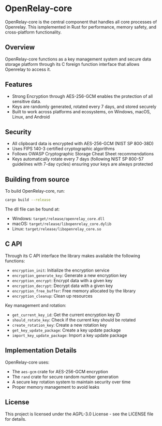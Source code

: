 # OpenRelay-core

OpenRelay-core is the central component that handles all core processes of Openrelay.
This ismplemented in Rust for performance, memory safety, and cross-platform functionality.

## Overview

OpenRelay-core functions as a key management system and secure data storage platform through its C foreign function interface that allows Openrelay to access it.

## Features

- Strong Encryption through AES-256-GCM enables the protection of all sensitive data.
- Keys are randomly generated, rotated every 7 days, and stored securely
- Built to work across platforms and ecosystems, on Windows, macOS, Linux, and Android

## Security
- All clipboard data is encrypted with AES-256-GCM (NIST SP 800-38D)
- Uses FIPS 140-3 certified cryptographic algorithms
- Follows OWASP Cryptographic Storage Cheat Sheet recommendations
- Keys automatically rotate every 7 days (following NIST SP 800-57 guidelines with 7-day cycles) ensuring your keys are always protected

## Building from source

To build OpenRelay-core, run:

```bash
cargo build --release
```

The dll file can be found at:
- Windows: `target/release/openrelay_core.dll`
- macOS: `target/release/libopenrelay_core.dylib`
- Linux: `target/release/libopenrelay_core.so`

## C API

Through its C API interface the library makes available the following functions:

- `encryption_init`: Initialize the encryption service
- `encryption_generate_key`: Generate a new encryption key
- `encryption_encrypt`: Encrypt data with a given key
- `encryption_decrypt`: Decrypt data with a given key
- `encryption_free_buffer`: Free memory allocated by the library
- `encryption_cleanup`: Clean up resources

Key management and rotation:
- `get_current_key_id`: Get the current encryption key ID
- `should_rotate_key`: Check if the current key should be rotated
- `create_rotation_key`: Create a new rotation key
- `get_key_update_package`: Create a key update package
- `import_key_update_package`: Import a key update package

## Implementation Details

OpenRelay-core uses:

- The `aes-gcm` crate for AES-256-GCM encryption
- The `rand` crate for secure random number generation
- A secure key rotation system to maintain security over time
- Proper memory management to avoid leaks

## License

This project is licensed under the AGPL-3.0 License - see the LICENSE file for details.
